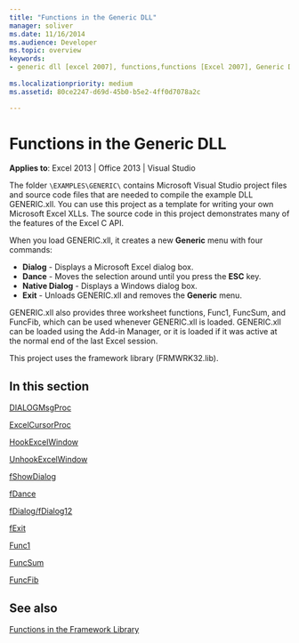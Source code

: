 ```yaml
---
title: "Functions in the Generic DLL" 
manager: soliver
ms.date: 11/16/2014
ms.audience: Developer
ms.topic: overview
keywords:
- generic dll [excel 2007], functions,functions [Excel 2007], Generic DLL
 
ms.localizationpriority: medium
ms.assetid: 80ce2247-d69d-45b0-b5e2-4ff0d7078a2c

---
```


# Functions in the Generic DLL

 **Applies to**: Excel 2013 | Office 2013 | Visual Studio
  
The folder `\EXAMPLES\GENERIC\` contains Microsoft Visual Studio project files and source code files that are needed to compile the example DLL GENERIC.xll. You can use this project as a template for writing your own Microsoft Excel XLLs. The source code in this project demonstrates many of the features of the Excel C API.
  
When you load GENERIC.xll, it creates a new **Generic** menu with four commands:
  
- **Dialog** - Displays a Microsoft Excel dialog box.
- **Dance** - Moves the selection around until you press the **ESC** key.
- **Native Dialog** - Displays a Windows dialog box.
- **Exit** - Unloads GENERIC.xll and removes the **Generic** menu.

GENERIC.xll also provides three worksheet functions, Func1, FuncSum, and FuncFib, which can be used whenever GENERIC.xll is loaded. GENERIC.xll can be loaded using the Add-in Manager, or it is loaded if it was active at the normal end of the last Excel session.
  
This project uses the framework library (FRMWRK32.lib).
  
## In this section

[DIALOGMsgProc](dialogmsgproc.md)
  
[ExcelCursorProc](excelcursorproc.md)
  
[HookExcelWindow](hookexcelwindow.md)
  
[UnhookExcelWindow](unhookexcelwindow.md)
  
[fShowDialog](fshowdialog.md)
  
[fDance](fdance.md)
  
[fDialog/fDialog12](fdialog-fdialog12.md)
  
[fExit](fexit.md)
  
[Func1](func1.md)
  
[FuncSum](funcsum.md)
  
[FuncFib](funcfib.md)
  
## See also

[Functions in the Framework Library](functions-in-the-framework-library.md)
